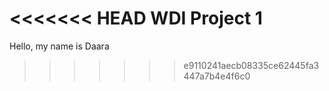 <<<<<<< HEAD
WDI Project 1
=======
Hello, my name is Daara
>>>>>>> e9110241aecb08335ce62445fa3447a7b4e4f6c0
